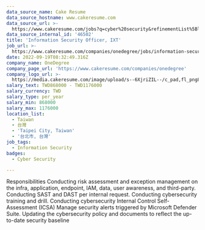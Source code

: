 ```yaml
---
data_source_name: Cake Resume
data_source_hostname: www.cakeresume.com
data_source_url: >-
  https://www.cakeresume.com/jobs?q=cyber%20security&refinementList%5Blang_name%5D%5B0%5D=English&refinementList%5Bsalary_type%5D=per_year&range%5Bsalary_range%5D%5Bmin%5D=1000000
data_source_internal_id: '46502'
title: 'Information Security Officer, IXT'
job_url: >-
  https://www.cakeresume.com/companies/onedegree/jobs/information-security-officer-ixt
date: 2022-09-19T08:32:49.316Z
company_name: OneDegree
company_page_url: 'https://www.cakeresume.com/companies/onedegree'
company_logo_url: >-
  https://media.cakeresume.com/image/upload/s--6XjriZIL--/c_pad,fl_png8,h_200,w_200/v1642045226/dn9ctblwuesbjr2edfkx.png
salary_text: TWD868000 - TWD1176000
salary_currency: TWD
salary_type: per_year
salary_min: 868000
salary_max: 1176000
location_list:
  - Taiwan
  - 台灣
  - 'Taipei City, Taiwan'
  - '台北市, 台灣'
job_tags:
  - Information Security
badges:
  - Cyber Security

---
```


Responsibilities Conducting risk assessment and exception management on the infra, application, endpoint, IAM, data, user awareness, and third-party. Conducting SAST and DAST per internal request. Conducting cybersecurity training and drill. Conducting cybersecurity Internal Control Self-Assessment (ICSA) Manage security alerts triggered by Microsoft Defender Suite. Updating the cybersecurity policy and documents to reflect the up-to-date security baseline